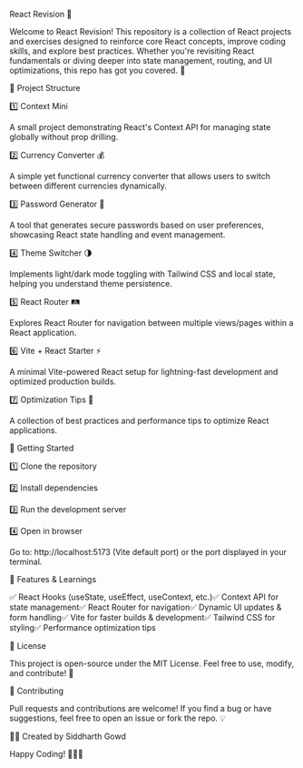 React Revision 🚀

Welcome to React Revision! This repository is a collection of React projects and exercises designed to reinforce core React concepts, improve coding skills, and explore best practices. Whether you're revisiting React fundamentals or diving deeper into state management, routing, and UI optimizations, this repo has got you covered. 🎯

📂 Project Structure

1️⃣ Context Mini

A small project demonstrating React's Context API for managing state globally without prop drilling.

2️⃣ Currency Converter 💰

A simple yet functional currency converter that allows users to switch between different currencies dynamically.

3️⃣ Password Generator 🔐

A tool that generates secure passwords based on user preferences, showcasing React state handling and event management.

4️⃣ Theme Switcher 🌗

Implements light/dark mode toggling with Tailwind CSS and local state, helping you understand theme persistence.

5️⃣ React Router 🛤️

Explores React Router for navigation between multiple views/pages within a React application.

6️⃣ Vite + React Starter ⚡

A minimal Vite-powered React setup for lightning-fast development and optimized production builds.

7️⃣ Optimization Tips 📜

A collection of best practices and performance tips to optimize React applications.

🚀 Getting Started

1️⃣ Clone the repository

2️⃣ Install dependencies

3️⃣ Run the development server

4️⃣ Open in browser

Go to: http://localhost:5173 (Vite default port) or the port displayed in your terminal.

📌 Features & Learnings

✅ React Hooks (useState, useEffect, useContext, etc.)✅ Context API for state management✅ React Router for navigation✅ Dynamic UI updates & form handling✅ Vite for faster builds & development✅ Tailwind CSS for styling✅ Performance optimization tips

📜 License

This project is open-source under the MIT License. Feel free to use, modify, and contribute! 🎉

🤝 Contributing

Pull requests and contributions are welcome! If you find a bug or have suggestions, feel free to open an issue or fork the repo. 💡

👨‍💻 Created by Siddharth Gowd

Happy Coding! 🚀🎨🔥

